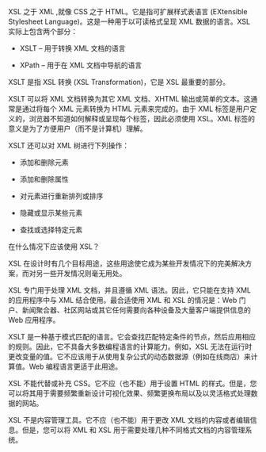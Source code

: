 XSL 之于 XML ,就像 CSS 之于 HTML。它是指可扩展样式表语言 (EXtensible Stylesheet Language)。这是一种用于以可读格式呈现 XML 数据的语言。XSL 实际上包含两个部分： 
 
 * XSLT – 用于转换 XML 文档的语言 
 
 * XPath – 用于在 XML 文档中导航的语言 
 
 XSLT 是指 XSL 转换 (XSL Transformation)，它是 XSL 最重要的部分。 
 
 XSLT 可以将 XML 文档转换为其它 XML 文档、XHTML 输出或简单的文本。这通常是通过将每个 XML 元素转换为 HTML 元素来完成的。由于 XML 标签是用户定义的，浏览器不知道如何解释或呈现每个标签，因此必须使用 XSL。XML 标签的意义是为了方便用户（而不是计算机）理解。
 
 XSLT 还可以对 XML 树进行下列操作：
 
 * 添加和删除元素 
 
 * 添加和删除属性 
 
 * 对元素进行重新排列或排序 
 
 * 隐藏或显示某些元素 
 
 * 查找或选择特定元素 
 
 
 在什么情况下应该使用 XSL？
 
 
 XSL 在设计时有几个目标用途，这些用途使它成为某些开发情况下的完美解决方案，而对另一些开发情况则毫无用处。
 
 XSL 专门用于处理 XML 文档，并且遵循 XML 语法。因此，它只能在支持 XML 的应用程序中与 XML 结合使用。最合适使用 XML 和 XSL 的情况是：Web 门户、新闻聚合器、社区网站或其它任何需要向各种设备及大量客户端提供信息的 Web 应用程序。 
 
 XSLT 是一种基于模式匹配的语言。它会查找匹配特定条件的节点，然后应用相应的规则。因此，它不具备大多数编程语言的计算能力。例如，XSL 无法在运行时更改变量的值。它不应该用于从使用复杂公式的动态数据源（例如在线商店）来计算值。Web 编程语言更适于此用途。 
 
 XSL 不能代替或补充 CSS。它不应（也不能）用于设置 HTML 的样式。但是，您可以将其用于需要频繁重新设计可视化效果、频繁更换布局以及以灵活格式处理数据的网站。 
 
 XSL 不是内容管理工具。它不应（也不能）用于更改 XML 文档的内容或者编辑信息。但是，您可以将 XML 和 XSL 用于需要处理几种不同格式文档的内容管理系统。 